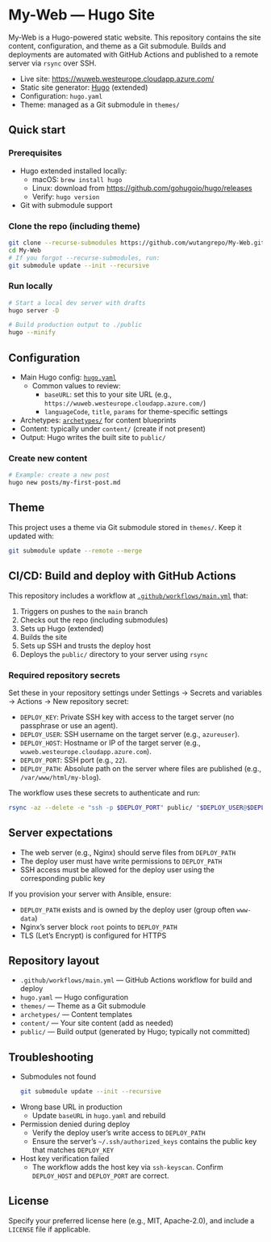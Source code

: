 # My-Web — Hugo Site

My-Web is a Hugo-powered static website. This repository contains the site content, configuration, and theme as a Git submodule. Builds and deployments are automated with GitHub Actions and published to a remote server via `rsync` over SSH.

- Live site: https://wuweb.westeurope.cloudapp.azure.com/
- Static site generator: [Hugo](https://gohugo.io/) (extended)
- Configuration: `hugo.yaml`
- Theme: managed as a Git submodule in `themes/`

## Quick start

### Prerequisites
- Hugo extended installed locally:
  - macOS: `brew install hugo`
  - Linux: download from https://github.com/gohugoio/hugo/releases
  - Verify: `hugo version`
- Git with submodule support

### Clone the repo (including theme)
```bash
git clone --recurse-submodules https://github.com/wutangrepo/My-Web.git
cd My-Web
# If you forgot --recurse-submodules, run:
git submodule update --init --recursive
```

### Run locally
```bash
# Start a local dev server with drafts
hugo server -D

# Build production output to ./public
hugo --minify
```

## Configuration

- Main Hugo config: [`hugo.yaml`](./hugo.yaml)
  - Common values to review:
    - `baseURL`: set this to your site URL (e.g., `https://wuweb.westeurope.cloudapp.azure.com/`)
    - `languageCode`, `title`, `params` for theme-specific settings
- Archetypes: [`archetypes/`](./archetypes) for content blueprints
- Content: typically under `content/` (create if not present)
- Output: Hugo writes the built site to `public/`

### Create new content
```bash
# Example: create a new post
hugo new posts/my-first-post.md
```

## Theme

This project uses a theme via Git submodule stored in `themes/`. Keep it updated with:
```bash
git submodule update --remote --merge
```

## CI/CD: Build and deploy with GitHub Actions

This repository includes a workflow at [`.github/workflows/main.yml`](.github/workflows/main.yml) that:

1. Triggers on pushes to the `main` branch
2. Checks out the repo (including submodules)
3. Sets up Hugo (extended)
4. Builds the site
5. Sets up SSH and trusts the deploy host
6. Deploys the `public/` directory to your server using `rsync`

### Required repository secrets

Set these in your repository settings under Settings → Secrets and variables → Actions → New repository secret:

- `DEPLOY_KEY`: Private SSH key with access to the target server (no passphrase or use an agent).
- `DEPLOY_USER`: SSH username on the target server (e.g., `azureuser`).
- `DEPLOY_HOST`: Hostname or IP of the target server (e.g., `wuweb.westeurope.cloudapp.azure.com`).
- `DEPLOY_PORT`: SSH port (e.g., `22`).
- `DEPLOY_PATH`: Absolute path on the server where files are published (e.g., `/var/www/html/my-blog`).

The workflow uses these secrets to authenticate and run:
```bash
rsync -az --delete -e "ssh -p $DEPLOY_PORT" public/ "$DEPLOY_USER@$DEPLOY_HOST:$DEPLOY_PATH/"
```

## Server expectations

- The web server (e.g., Nginx) should serve files from `DEPLOY_PATH`
- The deploy user must have write permissions to `DEPLOY_PATH`
- SSH access must be allowed for the deploy user using the corresponding public key

If you provision your server with Ansible, ensure:
- `DEPLOY_PATH` exists and is owned by the deploy user (group often `www-data`)
- Nginx’s server block `root` points to `DEPLOY_PATH`
- TLS (Let’s Encrypt) is configured for HTTPS

## Repository layout

- `.github/workflows/main.yml` — GitHub Actions workflow for build and deploy
- `hugo.yaml` — Hugo configuration
- `themes/` — Theme as a Git submodule
- `archetypes/` — Content templates
- `content/` — Your site content (add as needed)
- `public/` — Build output (generated by Hugo; typically not committed)

## Troubleshooting

- Submodules not found
  ```bash
  git submodule update --init --recursive
  ```
- Wrong base URL in production
  - Update `baseURL` in `hugo.yaml` and rebuild
- Permission denied during deploy
  - Verify the deploy user’s write access to `DEPLOY_PATH`
  - Ensure the server’s `~/.ssh/authorized_keys` contains the public key that matches `DEPLOY_KEY`
- Host key verification failed
  - The workflow adds the host key via `ssh-keyscan`. Confirm `DEPLOY_HOST` and `DEPLOY_PORT` are correct.

## License

Specify your preferred license here (e.g., MIT, Apache-2.0), and include a `LICENSE` file if applicable.
